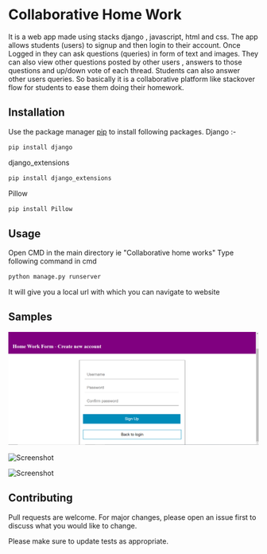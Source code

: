 # Collaborative Home Work
It is a web app made using stacks django , javascript, html and css. The app allows students (users) to signup and then login to their account. Once Logged in they
can ask questions (queries) in form of text and images. They can also view other questions posted by other users , answers to those questions and up/down vote of each thread.
Students can also answer other users queries. So basically it is a collaborative platform like stackover flow for students to ease them doing their homework.

## Installation

Use the package manager [pip](https://pip.pypa.io/en/stable/) to install following packages.
Django :- 
```bash
pip install django
```
django_extensions
```bash
pip install django_extensions
```
Pillow
```bash
pip install Pillow
```

## Usage
Open CMD in the main directory ie "Collaborative home works"
Type following command in cmd
```python
python manage.py runserver
```
It will give you a local url with which you can navigate to website

## Samples
![Screenshot](PROJECT-SAMPLES/SIGNUP-PAGE.png)

![Screenshot](https://github.com/MuhammadAbdullah-hash/Collaborative-home-work/PROJECT-SAMPLES/LOGIN-PAGE.png)

![Screenshot](https://github.com/MuhammadAbdullah-hash/Collaborative-home-work/PROJECT-SAMPLES/HOME-PAGE.png)


## Contributing
Pull requests are welcome. For major changes, please open an issue first to discuss what you would like to change.

Please make sure to update tests as appropriate.
